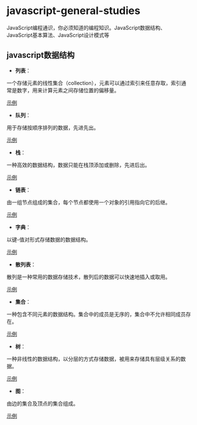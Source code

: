 # javascript-general-studies
JavaScript编程通识，你必须知道的编程知识。JavaScript数据结构、JavaScript基本算法、JavaScript设计模式等 

## javascript数据结构
* **列表**： 

一个存储元素的线性集合（collection），元素可以通过索引来任意存取，索引通常是数字，用来计算元素之间存储位置的偏移量。 

[示例](https://github.com/yzsunlei/javascript-data-structure/blob/master/01.list.js)

* **队列**： 

用于存储按顺序排列的数据，先进先出。 

[示例](https://github.com/yzsunlei/javascript-data-structure/blob/master/02.queue.js)

* **栈**： 

一种高效的数据结构，数据只能在栈顶添加或删除，先进后出。 

[示例](https://github.com/yzsunlei/javascript-data-structure/blob/master/03.stack.js)

* **链表**： 

由一组节点组成的集合，每个节点都使用一个对象的引用指向它的后继。 

[示例](https://github.com/yzsunlei/javascript-data-structure/blob/master/04.linkedlist.js)

* **字典**：

以键-值对形式存储数据的数据结构。

[示例](https://github.com/yzsunlei/javascript-data-structure/blob/master/05.dictionary.js)

* **散列表**：

散列是一种常用的数据存储技术，散列后的数据可以快速地插入或取用。

[示例](https://github.com/yzsunlei/javascript-data-structure/blob/master/06.hashtable.js)

* **集合**：

一种包含不同元素的数据结构。集合中的成员是无序的，集合中不允许相同成员存在。

[示例](https://github.com/yzsunlei/javascript-data-structure/blob/master/07.set.js)

* **树**：

一种非线性的数据结构，以分层的方式存储数据，被用来存储具有层级关系的数据。

[示例](https://github.com/yzsunlei/javascript-data-structure/blob/master/08.bst.js)

* **图**：

由边的集合及顶点的集合组成。

[示例](https://github.com/yzsunlei/javascript-data-structure/blob/master/09.graph.js)

